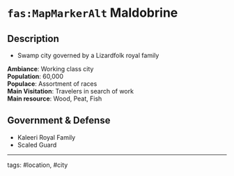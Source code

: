 # `fas:MapMarkerAlt` Maldobrine

## Description
-   Swamp city governed by a Lizardfolk royal family

**Ambiance**: Working class city  
**Population**: 60,000  
**Populace**: Assortment of races    
**Main Visitation**: Travelers in search of work    
**Main resource**: Wood, Peat, Fish
    
## Government & Defense
-   Kaleeri Royal Family  
-   Scaled Guard

---
tags: #location, #city